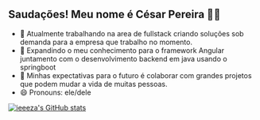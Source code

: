 ## Saudações! Meu nome é César Pereira 👋😁

- 🔭 Atualmente trabalhando na area de fullstack criando soluções sob demanda para a empresa que trabalho no momento.
- 🌱 Expandindo o meu conhecimento para o framework Angular juntamento com o desenvolvimento backend em java usando o springboot
- 👯 Minhas expectativas para o futuro é colaborar com grandes projetos que podem mudar a vida de muitas pessoas.
- 😄 Pronouns: ele/dele

[![ieeeza's GitHub stats](https://github-readme-stats.vercel.app/api?username=ieeeza&show=reviews,discussions_started,discussions_answered,prs_merged,prs_merged_percentage)](https://github.com/ieeeza/github-readme-stats)
